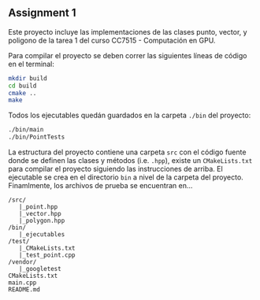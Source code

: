 ## Assignment 1

Este proyecto incluye las implementaciones de las clases punto, vector,
y poligono de la tarea 1 del curso CC7515 - Computación en GPU.

Para compilar el proyecto se deben correr las siguientes líneas de código en el terminal:

```bash
mkdir build
cd build
cmake ..
make
```

Todos los ejecutables quedán guardados en la carpeta `./bin` del proyecto:

```bash
./bin/main
./bin/PointTests
```

La estructura del proyecto contiene una carpeta `src` con el código fuente
donde se definen las clases y métodos (i.e. `.hpp`), existe un `CMakeLists.txt` para compilar el proyecto siguiendo las instrucciones de arriba. El ejecutable se crea en el directorio `bin` a nivel de la carpeta del
proyecto. Finamlmente, los archivos de prueba se encuentran en... 

```
/src/
   |_point.hpp
   |_vector.hpp
   |_polygon.hpp
/bin/
   |_ejecutables
/test/
   |_CMakeLists.txt
   |_test_point.cpp
/vendor/
   |_googletest
CMakeLists.txt
main.cpp
README.md
```

